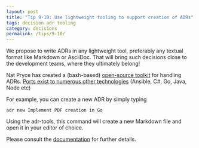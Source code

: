 ```yaml
---
layout: post
title: "Tip 9-10: Use lightweight tooling to support creation of ADRs"
tags: decision adr tooling
category: decisions
permalink: /tips/9-10/
---
```


We propose to write ADRs in any lightweight tool, preferably any textual format like Markdown or AsciiDoc.
That will bring such decisions close to the development teams, where they ultimately belong!

Nat Pryce has created a (bash-based) [open-source toolkit](https://github.com/npryce/adr-tools) for handling ADRs.
[Ports exist to numerous other technologies](https://adr.github.io/#tooling) (Ansible, C#, Go, Java, Node etc)

For example, you can create a new ADR by simply typing

```
adr new Implement PDF creation in Go
```

Using the adr-tools, this command will create a new Markdown file and open it in your editor of choice.

Please consult the [documentation](https://github.com/npryce/adr-tools) for further details.
